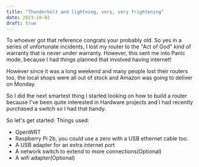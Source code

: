 ```yaml
---
title: "Thunderbolt and lightning, very, very frightening"
date: 2023-10-02
draft: true
---
```


To whoever got that reference congrats your probably old.
So yes in a series of unfortunate incidents, I lost my router to the "Act of God" kind of warranty that is never under warranty. However, this sent me into Panic mode, because I had things planned that involved having internet!

However since it was a long weekend and many people lost their routers too, the local shops were all out of stock and Amazon was going to deliver on Monday.

So I did the next smartest thing I started looking on how to build a router because I've been quite interested in Hardware projects and I had recently purchased a switch so I had that handy.

So let's get started:
Things used:
- OpenWRT
- Raspberry Pi 2b, you could use a zero with a USB ethernet cable too.
- A USB adapter for an extra internet port
- A network switch to extend to more connections(Optional)
- A wifi adapter(Optional)

